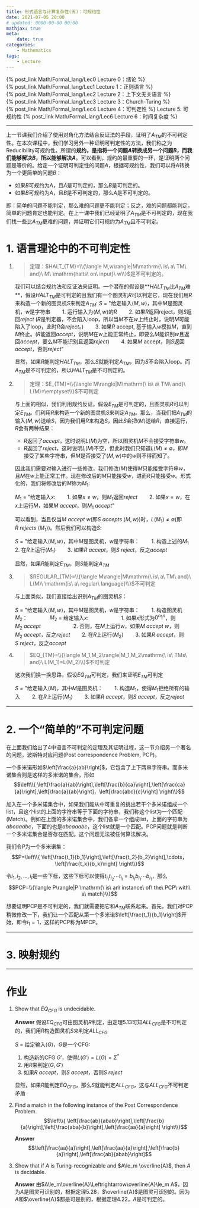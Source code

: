 ```yaml
---
title: 形式语言与计算复杂性(五)：可规约性
date: 2021-07-05 20:00
# updated: 0000-00-00 00:00
mathjax: true
meta:
    date: true
categories: 
    - Mathematics
tags:
    - Lecture
---
```


{% post_link Math/Formal_lang/Lec0 Lecture 0：绪论 %}<br>
{% post_link Math/Formal_lang/Lec1 Lecture 1：正则语言 %}<br>
{% post_link Math/Formal_lang/Lec2 Lecture 2：上下文无关语言 %}<br>
{% post_link Math/Formal_lang/Lec3 Lecture 3：Church-Turing %}<br>
{% post_link Math/Formal_lang/Lec4 Lecture 4：可判定性 %}
Lecture 5: 可规约性
{% post_link Math/Formal_lang/Lec6 Lecture 6：时间复杂度 %}

---

<!-- more -->

上一节课我们介绍了使用对角化方法结合反证法的手段，证明了$A_{TM}$的不可判定性。在本次课程中，我们学习另外一种证明可判定性的方法，我们称之为Reducibility可规约性。所谓的**规约，是指将一个问题$A$转换成另一个问题$B$，而我们能够解决$B$，所以能够解决$A$**。可以看到，规约的最重要的一环，是证明两个问题是等价的。给定一个证明可判定性的问题$A$，根据可规约性，我们可以将$A$转换为一个更简单的问题$B$：
- 如果$B$可规约为$A$，且$A$是可判定的，那么$B$是可判定的。
- 如果$B$可规约为$A$，且$B$是不可判定的，那么$A$是不可判定的。

即：简单的问题不能判定，那么难的问题更不能判定；反之，难的问题都能判定，简单的问题肯定也能判定。在上一课中我们已经证明了$A_{TM}$是不可判定的，现在我们找一些比$A_{TM}$更难的问题，并证明它们可规约为$A_{TM}$且不可判定。

# 1. 语言理论中的不可判定性

1. > 定理：$HALT_{TM}=\\{\langle M,w\rangle|M\mathrm{\ is\ a\ TM\ and}\ M\ \mathrm{halts\ on\ input}\ w\\}$是不可判定的。
   
   我们可以结合规约法和反证法来证明。一个潜在的假设是**$HALT_{TM}$比$A_{TM}$难**，假设$HALT_{TM}$是可判定的且我们有一个图灵机$R$可以判定它，现在我们用$R$来构造一个新的图灵机$S$来判定$A_{TM}$:
   $S$ = "给定输入$\langle M,w\rangle$，其中$M$是图灵机，$w$是字符串
   　　1. 运行输入为$\langle M,w\rangle$的$R$
   　　2. 如果$R$返回reject，则$S$返回$reject$ ($R$是判定器，不会陷入loop，所以当$M$不在$w$上终止时，说明$M$可能陷入了loop，此时$R$会$reject$。)
   　　3. 如果$R$ accept, 基于输入$w$模拟$M$，直到$M$终止。($R$能返回$accept$，说明$M$在$w$上能正常终止，即要么$M$能识别$w$且返回$accept$，要么$M$不能识别且返回$reject$)
   　　4. 如果$M$ accept，则$S$返回$accept$，否则$reject$"
   
   显然，如果$R$能判定$HALT_{TM}$，那么$S$就能判定$A_{TM}$，因为$S$不会陷入loop。而$A_{TM}$是不可判定的，所以$HALT_{TM}$是不可判定的。

2. > 定理：$E_{TM}=\\{\langle M\rangle|M\mathrm{\ is\ a\ TM\ and}\ L(M)=\emptyset\\}$不可判定
   
   与上面的相似，我们利用规约反证。假设$E_{TM}$是可判定的，且图灵机$R$可以判定$E_{TM}$。们利用$R$来构造一个新的图灵机$S$来判定$A_{TM}$。那么，当我们把$A_{TM}$的输入$\langle M,w\rangle$送给$S$，因为我们用$R$来构造$S$，因此$S$会把$\langle M\rangle$送给$R$，直接运行，$R$会有两种结果：
   - $R$返回了$accept$，这时说明$L(M)$为空，所以图灵机$M$不会接受字符串$w$。
   - $R$返回了$reject$，这时说明$L(M)$不空，但此时我们只知道$L(M)\not=\emptyset$，即$M$接受了某些字符串，但$M$是否接受了$\langle M,w\rangle$中的$w$则不得而知了。
   
   因此我们需要对输入进行一些修改，我们修改$\langle M\rangle$使得$M$只能接受字符串$w$，且$M$在$w$上能正常工作。现在修改后的$M$只能接受$w$，进而$R$只能接受$w$。形式化的，我们将修改后的$M$称为$M_1$:

   $M_1$ = "给定输入$x$:
   　　1. 如果$x\not=w$，则$M_1$返回$reject$
   　　2. 如果$x=w$，在$x$上运行$M$，如果$M\ accept$，则$M_1\ accept$"
   
   可以看到，当且仅当$M\ accept\ w$(即$S\ accepts\ \langle M,w\rangle$)时，$L(M_1)\not=\emptyset$(即$R\ rejects\ \langle M_1\rangle$)。然后我们可以构造$S$:

   $S$ = "给定输入$\langle M,w\rangle$，其中$M$是图灵机，$w$是字符串：
   　　1. 构造上述的$M_1$
   　　2. 在$R$上运行$\langle M_1\rangle$
   　　3. 如果$R\ accept$，则$S\ reject$，反之$accept$
   
   显然，如果$R$能判定$E_{TM}$，则$S$能判定$A_{TM}$

3. > $REGULAR_{TM}=\\{\langle M\rangle|M\mathrm{\ is\ a\ TM\ and}\ L(M)\ \mathrm{is\ a\ regular\ language}\\}$不可判定
   
   与上面类似，我们直接给出识别$A_{TM}$的图灵机$S$：

   $S$ = "给定输入$\langle M,w\rangle$，其中$M$是图灵机，$w$是字符串：
   　　1. 构造图灵机$M_2$：
      　　　　$M_2$ = 给定输入$x$:
      　　　　　　1. 如果$x$形式为$0^n1^n$，则$M_2\ accept$
      　　　　　　2. 否则，在$M$上运行$w$，如果$M\ accept\ w$，则$M_2\ accept$，反之$reject$
   　　2. 在$R$上运行$\langle M_2\rangle$
   　　3. 如果$R\ accept$，则$S\ reject$，反之$accept$
   
4. > $EQ_{TM}=\\{\langle M_1,M_2\rangle|M_1,M_2\mathrm{\ is\ TMs\ and}\ L(M_1)=L(M_2)\\}$不可判定
   
   这次我们换一换思路，假设$EQ_{TM}$可判定，我们来证明$E_{TM}$可判定

   $S$ = "给定输入$\langle M\rangle$，其中$M$是图灵机：
   　　1. 构造$M_1$，使得$M_1$拒绝所有的输入
   　　2. 在$R$上运行$\langle M_1\rangle$
   　　3. 如果$R\ accept$，则$S\ accept$，反之$reject$

---

# 2. 一个“简单的”不可判定问题

在上面我们给出了4中语言不可判定的定理及其证明过程，这一节介绍另一个著名的问题，波斯特对应问题(Post correspondence Problem, PCP)。

一个多米诺形如$\left[\frac{a}{ab}\right]$，它包含了上下两串字符串。而多米诺集合则是这样的多米诺的集合，形如
$$\left\\{ \left[\frac{a}{ab}\right],\left[\frac{b}{ca}\right],\left[\frac{ca}{a}\right],\left[\frac{a}{ab}\right]，\left[\frac{abc}{c}\right] \right\\}$$

加入在一个多米诺集合中，如果我们能从中可重复的挑出若干个多米诺组成一个list，且这个list的上面的字符串等于下面的字符串，我们称这个list为一个匹配(Match)。例如在上面的多米诺集合中，我们各拿一个组成list，上面的字符串为$abcaaabc$，下面的也是$abcaaabc$，这个list就是一个匹配。PCP问题就是判断一个多米诺集合是否存在匹配。这个问题无法被任何算法解决。

我们令$P$为一个多米诺集：
$$P=\left\\{ \left[\frac{t_1}{b_1}\right],\left[\frac{t_2}{b_2}\right],\cdots，\left[\frac{t_k}{b_k}\right] \right\\}$$

令$i_1,i_2,...,i_l$是一些下标，这些下标可以使得$t_{i_1}t_{i_2}\cdots t_{i_l}=b_{i_1}b_{i_1}\cdots b_{i_1}$，那么
$$PCP=\\{\langle P\rangle|P \mathrm{\ is\ an\ instance\ of\ the\ PCP\ with\ a\ match}\\}$$

想要证明PCP是不可判定的，我们就需要把它和$A_{TM}$联系起来。首先，我们对PCP稍微修改一下，我们让一个匹配从第一个多米诺$\left[\frac{t_1}{b_1}\right]$开始，即令$i_1=1$，这样的PCP称为MPCP。

---

# 3. 映射规约

---


# 作业

1. Show that $EQ_{CFG}$ is undecidable.
   
   **Answer**
   假设$EQ_{CFG}$可由图灵机$R$判定，由定理5.13可知$ALL_{CFG}$是不可判定的，我们用$R$构造图灵机$S$来判定$ALL_{CFG}$

   $S$ = 给定输入$\langle G\rangle$，$G$是一个CFG:
   1. 构造新的CFG $G'$，使得$L(G')=L(G)=\Sigma^\ast$
   2. 用$R$来判定$\langle G, G'\rangle$
   3. 如果$R\ accept$，则$S\ accept$，否则$S\ reject$
   
   显然，如果$R$能判定$EQ_{CFG}$，那么$S$就能判定$ALL_{CFG}$，这与$ALL_{CFG}$不可判定矛盾

2. Find a match in the following instance of the Post Correspondence Problem.
   $$\left\\{ \left[\frac{ab}{abab}\right],\left[\frac{b}{a}\right],\left[\frac{aba}{b}\right],\left[\frac{aa}{a}\right] \right\\}$$

   **Answer**
   $$\left[\frac{aa}{a}\right],\left[\frac{aa}{a}\right],\left[\frac{b}{a}\right],\left[\frac{ab}{abab}\right]$$

3. Show that if $A$ is Turing-recognizable and $A\le_m \overline{A}$, then $A$ is decidable.
   
   **Answer**
   由$A\le_m\overline{A}\Leftrightarrow\overline{A}\le_m A$，因为$A$是图灵可识别的，根据定理5.28，$\overline{A}$是图灵可识别的。因为$A$和$\overline{A}$都是可是别的，根据定理4.22，$A$是可判定的。
